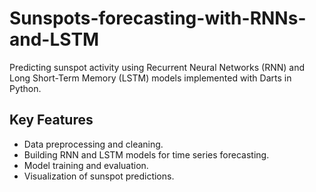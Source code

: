 # Sunspots-forecasting-with-RNNs-and-LSTM
Predicting sunspot activity using Recurrent Neural Networks (RNN) and Long Short-Term Memory (LSTM) models implemented with Darts in Python.

## Key Features
- Data preprocessing and cleaning.
- Building RNN and LSTM models for time series forecasting.
- Model training and evaluation.
- Visualization of sunspot predictions.
